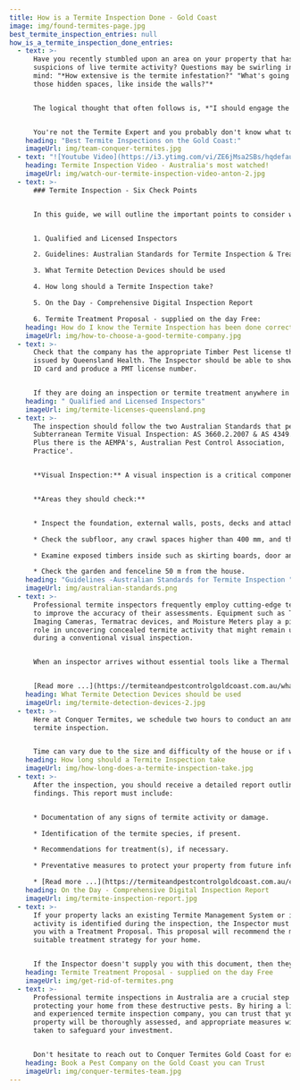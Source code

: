 ```yaml
---
title: How is a Termite Inspection Done - Gold Coast
image: img/found-termites-page.jpg
best_termite_inspection_entries: null
how_is_a_termite_inspection_done_entries:
  - text: >-
      Have you recently stumbled upon an area on your property that has raised
      suspicions of live termite activity? Questions may be swirling in your
      mind: "*How extensive is the termite infestation?" "What's going on in
      those hidden spaces, like inside the walls?"*


      The logical thought that often follows is, *"I should engage the services of a professional pest control company with extensive experience that truly knows how to find termites."*


      You're not the Termite Expert and you probably don't know what to look for. But you are the person who will face great financial and emotional costs if you don't get the problem fixed.
    heading: "Best Termite Inspections on the Gold Coast:"
    imageUrl: img/team-conquer-termites.jpg
  - text: "![Youtube Video](https://i3.ytimg.com/vi/ZE6jMsa2SBs/hqdefault.jpg)"
    heading: Termite Inspection Video - Australia's most watched!
    imageUrl: img/watch-our-termite-inspection-video-anton-2.jpg
  - text: >-
      ### Termite Inspection - Six Check Points


      In this guide, we will outline the important points to consider when choosing a company to conduct a termite inspection.


      1. Qualified and Licensed Inspectors

      2. Guidelines: Australian Standards for Termite Inspection & Treatments

      3. What Termite Detection Devices should be used

      4. How long should a Termite Inspection take?

      5. On the Day - Comprehensive Digital Inspection Report

      6. Termite Treatment Proposal - supplied on the day Free:
    heading: How do I know the Termite Inspection has been done correctly?
    imageUrl: img/how-to-choose-a-good-termite-company.jpg
  - text: >-
      Check that the company has the appropriate Timber Pest license that is
      issued by Queensland Health. The Inspector should be able to show you an
      ID card and produce a PMT license number.


      If they are doing an inspection or termite treatment anywhere in Queensland, then they also need a QBCC (Queensland Building & Construction Commission) license. You can check the company's with this link: **[QBCC License Check](https://www.qbcc.qld.gov.au/)**
    heading: " Qualified and Licensed Inspectors"
    imageUrl: img/termite-licenses-queensland.png
  - text: >-
      The inspection should follow the two Australian Standards that pertain to
      Subterranean Termite Visual Inspection: AS 3660.2.2007 & AS 4349.3.2010.
      Plus there is the AEMPA's, Australian Pest Control Association, 'Code of
      Practice'.


      **Visual Inspection:** A visual inspection is a critical component of every termite inspection. This is where the Inspector goes around your home 'tapping' all the exposed timbers and checking thoroughly with his/her eyes. It might look easy, but if done properly, it is the most important component of the 'Visual' inspection.


      **Areas they should check:**


      * Inspect the foundation, external walls, posts, decks and attachments for visible signs of termite activity, such as mud tubes, damaged wood, or discarded wings.

      * Check the subfloor, any crawl spaces higher than 400 mm, and the roof void for any evidence of termite activity or damage.

      * Examine exposed timbers inside such as skirting boards, door and window frames.

      * Check the garden and fenceline 50 m from the house.
    heading: "Guidelines -Australian Standards for Termite Inspection "
    imageUrl: img/australian-standards.png
  - text: >-
      Professional termite inspectors frequently employ cutting-edge technology
      to improve the accuracy of their assessments. Equipment such as Thermal
      Imaging Cameras, Termatrac devices, and Moisture Meters play a pivotal
      role in uncovering concealed termite activity that might remain unnoticed
      during a conventional visual inspection.


      When an inspector arrives without essential tools like a Thermal Camera or Termatrac Device, it's a clear indication that they may not deliver the most thorough inspection results.


      [Read more ...](https://termiteandpestcontrolgoldcoast.com.au/what-devices-are-used-for-a-termite-inspection/)
    heading: What Termite Detection Devices should be used
    imageUrl: img/termite-detection-devices-2.jpg
  - text: >-
      Here at Conquer Termites, we schedule two hours to conduct an annual
      termite inspection. 


      Time can vary due to the size and difficulty of the house or if we have discovered live termites. Then it will be a proposition of "the time it takes".
    heading: How long should a Termite Inspection take
    imageUrl: img/how-long-does-a-termite-inspection-take.jpg
  - text: >-
      After the inspection, you should receive a detailed report outlining the
      findings. This report must include:


      * Documentation of any signs of termite activity or damage.

      * Identification of the termite species, if present.

      * Recommendations for treatment(s), if necessary.

      * Preventative measures to protect your property from future infestations.

      * [Read more ...](https://termiteandpestcontrolgoldcoast.com.au/conquer-termites-digital-report/)
    heading: On the Day - Comprehensive Digital Inspection Report
    imageUrl: img/termite-inspection-report.jpg
  - text: >-
      If your property lacks an existing Termite Management System or if termite
      activity is identified during the inspection, the Inspector must supply
      you with a Treatment Proposal. This proposal will recommend the most
      suitable treatment strategy for your home.


      If the Inspector doesn't supply you with this document, then they are not following the guidelines in the Australian Standards. Always ask if the company knows how to quote and do termite treatments.
    heading: Termite Treatment Proposal - supplied on the day Free
    imageUrl: img/get-rid-of-termites.png
  - text: >-
      Professional termite inspections in Australia are a crucial step in
      protecting your home from these destructive pests. By hiring a licensed
      and experienced termite inspection company, you can trust that your
      property will be thoroughly assessed, and appropriate measures will be
      taken to safeguard your investment.


      Don't hesitate to reach out to Conquer Termites Gold Coast for expert termite inspections and comprehensive protection against termites.
    heading: Book a Pest Company on the Gold Coast you can Trust
    imageUrl: img/conquer-termites-team.jpg
---
```

